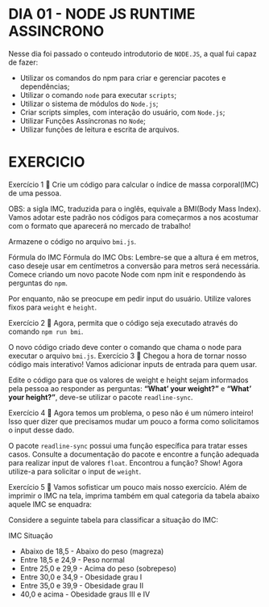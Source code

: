 # DIA 01 - NODE JS RUNTIME ASSINCRONO

Nesse dia foi passado o conteudo introdutorio de `NODE.JS`, a qual fui capaz de fazer:

- Utilizar os comandos do npm para criar e gerenciar pacotes e dependências;
- Utilizar o comando `node` para executar `scripts`;
- Utilizar o sistema de módulos do `Node.js`;
- Criar scripts simples, com interação do usuário, com `Node.js`;
- Utilizar Funções Assíncronas no `Node`;
- Utilizar funções de leitura e escrita de arquivos.

# EXERCICIO

Exercício 1
🚀 Crie um código para calcular o índice de massa corporal(IMC) de uma pessoa.

OBS: a sigla IMC, traduzida para o inglês, equivale a BMI(Body Mass Index). Vamos adotar este padrão nos códigos para começarmos a nos acostumar com o formato que aparecerá no mercado de trabalho!

Armazene o código no arquivo `bmi.js`.

Fórmula do IMC
Fórmula do IMC
Obs: Lembre-se que a altura é em metros, caso deseje usar em centímetros a conversão para metros será necessária.
Comece criando um novo pacote Node com npm init e respondendo às perguntas do `npm`.

Por enquanto, não se preocupe em pedir input do usuário. Utilize valores fixos para `weight` e `height`.

Exercício 2
🚀 Agora, permita que o código seja executado através do comando `npm run bmi`.

O novo código criado deve conter o comando que chama o node para executar o arquivo `bmi.js`.
Exercício 3
🚀 Chegou a hora de tornar nosso código mais interativo! Vamos adicionar inputs de entrada para quem usar.

Edite o código para que os valores de weight e height sejam informados pela pessoa ao responder as perguntas: **“What’ your weight?”** e **“What’ your height?”**, deve-se utilizar o pacote `readline-sync`.

Exercício 4
🚀 Agora temos um problema, o peso não é um número inteiro! Isso quer dizer que precisamos mudar um pouco a forma como solicitamos o input desse dado.

O pacote `readline-sync` possui uma função específica para tratar esses casos. Consulte a documentação do pacote e encontre a função adequada para realizar input de valores `float`.
Encontrou a função? Show! Agora utilize-a para solicitar o input de `weight`.

Exercício 5
🚀 Vamos sofisticar um pouco mais nosso exercício. Além de imprimir o IMC na tela, imprima também em qual categoria da tabela abaixo aquele IMC se enquadra:

Considere a seguinte tabela para classificar a situação do IMC:

IMC	Situação
- Abaixo de 18,5 - Abaixo do peso (magreza)
- Entre 18,5 e 24,9 -	Peso normal
- Entre 25,0 e 29,9 -	Acima do peso (sobrepeso)
- Entre 30,0 e 34,9 -	Obesidade grau I
- Entre 35,0 e 39,9 -	Obesidade grau II
- 40,0 e acima -	Obesidade graus III e IV
